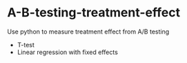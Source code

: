 # A-B-testing-treatment-effect
Use python to measure treatment effect from A/B testing
* T-test
* Linear regression with fixed effects

